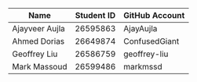 | Name              | Student ID  | GitHub Account |
| ----------------- | ----------- | -------------- |
| Ajayveer Aujla    | 26595863    | AjayAujla      |
| Ahmed Dorias      | 26649874    | ConfusedGiant  |
| Geoffrey Liu      | 26586759    | geoffrey-liu   |
| Mark Massoud      | 26599486    | markmssd       |
